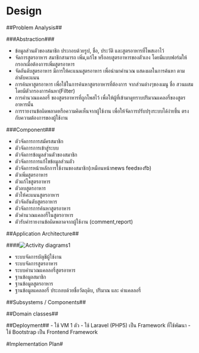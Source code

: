 Design
=============================

##Problem Analysis##

###Abstraction###
- ข้อมูลส่วนตัวของสมาชิก ประกอบด้วยรูป, ชื่อ, ประวัติ และสูตรอาหารที่โพสเอาไว้
- จัดการสูตรอาหาร สมาชิกสามารถ เพิ่ม,แก้ไข หรือลบสูตรอาหารของตัวเอง โดยมีแบบฟอร์มให้กรอกเมื่อต้องการเพิ่มสูตรอาหาร
- จัดอันดับสูตรอาหาร มีการให้คะแนนสูตรอาหาร เพื่อนำมาคำนวณ แสดงผลในการค้นหา ตามลำดับคะแนน
- การค้นหาสูตรอาหาร เพื่อใช้ในการค้นหาสูตรอาหารที่ต้องการ จากส่วนต่างๆของเมนู ชื่อ สวนผสม โดยมีตัวกรองการค้นหา(Filter)
- การคำนวณแคลอรี่ ของสูตรอาหารที่ถูกโพสไว้ เพื่อให้ผู้ที่เข้ามาดูทราบปริมาณแคลอรี่ของสูตรอาหารนั้น
- การรายงานข้อผิดพลาดหรือความคิดเห็นจากผู้ใช้งาน เพื่อให้จัดการปรับปรุงระบบได้ง่ายชึ้น ตรงกับความต้องการของผู้ใช้งาน

###Component###
- ตัวจัดการการสมัครสมาชิก
- ตัวจัดการการเข้าสู่ระบบ
- ตัวจัดการข้อมูลส่วนตัวของสมาชิก
- ตัวจัดการการแก้ไขข้อมูลส่วนตัว
- ตัวจัดการหน้าหลักการใช้งานของสมาชิก(เหมือนหน้าnews feedของfb)
- ตัวเพิ่มสูตรอาหาร
- ตัวแก้ไขสูตรอาหาร
- ตัวลบสูตรอาหาร
- ตัวให้คะแนนสูตรอาหาร
- ตัวจัดอันดับสูตรอาหาร
- ตัวจัดการการค้นหาสูตรอาหาร
- ตัวคำนวณแคลอรี่ในสูตรอาหาร
- ตัวรับคำรายงานข้อผิดพลาดจากผู้ใช้งาน (comment,report)


##Application Architecture##

####![Activity diagrams1](http://i.imgur.com/5ozByEh.png)

- ระบบจัดการบัญชีผู้ใช้งาน 
- ระบบจัดการสูตรอาหาร 
- ระบบคำนวณแคลลอรี่สูตรอาหาร 
- ฐานข้อมูลสมาชิก
- ฐานข้อมูลสูตรอาหาร 
- ฐานข้อมูลแคลลอรี่ ประกอบด้วยชื่อวัตถุดิบ, ปริมาณ และ ค่าแคลลอรี่

##Subsystems / Components##

##Domain classes##

##Deployment##
    - ใช้ VM 1 ตัว
    - ใช้ Laravel (PHP5) เป็น Framework ที่ใช้พัฒนา
    - ใช้ Bootstrap เป็น Frontend Framework

#Implementation Plan#
